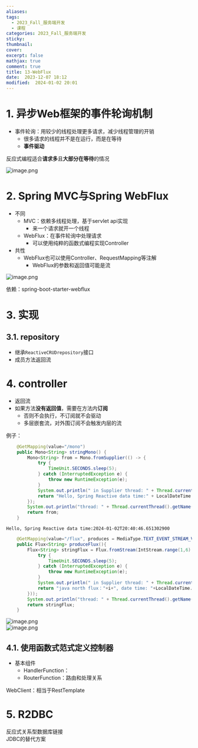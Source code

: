 ```yaml
---
aliases: 
tags:
  - 2023_Fall_服务端开发
  - 课程
categories: 2023_Fall_服务端开发
sticky:
thumbnail:
cover: 
excerpt: false
mathjax: true
comment: true
title: 13-WebFlux
date:  2023-12-07 18:12
modified:  2024-01-02 20:01
---
```


# 1. 异步Web框架的事件轮询机制

- 事件轮询：用较少的线程处理更多请求，减少线程管理的开销
	- 很多请求的线程并不是在运行，而是在等待
	- **事件驱动**

反应式编程适合**请求多**且**大部分在等待**的情况

![image.png](https://chillcharlie-img.oss-cn-hangzhou.aliyuncs.com/image%2F2023%2F12%2F07%2F18-52-05-3d823dafa4673e8da18904eae9cbd7f0-20231207185204-00c0c0.png)

# 2. Spring MVC与Spring WebFlux

- 不同
	- MVC：依赖多线程处理，基于servlet api实现
		- 来一个请求就开一个线程
	- WebFlux：在事件轮询中处理请求
		- 可以使用纯粹的函数式编程实现Controller
- 共性
	- WebFlux也可以使用Controller、RequestMapping等注解
		- WebFlux的参数和返回值可能是流

![image.png](https://chillcharlie-img.oss-cn-hangzhou.aliyuncs.com/image%2F2023%2F12%2F07%2F19-00-35-8e48541635a29f83c6e89b87c0f1ee0d-20231207190034-169096.png)

依赖：spring-boot-starter-webflux

# 3. 实现

## 3.1. repository

- 继承`ReactiveCRUDrepository`接口
- 成员方法返回流

# 4. controller

- 返回流
- 如果方法**没有返回值**，需要在方法内**订阅**
	- 否则不会执行，不订阅就不会驱动
	- 多层嵌套流，对外围订阅不会触发内层的流

例子：

```java
    @GetMapping(value="/mono")
    public Mono<String> stringMono() {
        Mono<String> from = Mono.fromSupplier(() -> {
            try {
                TimeUnit.SECONDS.sleep(5);
            } catch (InterruptedException e) {
                throw new RuntimeException(e);
            }
            System.out.println(" in Supplier thread: " + Thread.currentThread().getName());
            return "Hello, Spring Reactive data time:" + LocalDateTime.now();
        });
        System.out.println("thread: " + Thread.currentThread().getName() + ", time:" + LocalDateTime.now());
        return from;
    }
```

```shell
Hello, Spring Reactive data time:2024-01-02T20:40:46.651302900
```

```java
    @GetMapping(value="/flux", produces = MediaType.TEXT_EVENT_STREAM_VALUE)
    public Flux<String> produceFlux(){
        Flux<String> stringFlux = Flux.fromStream(IntStream.range(1,6).mapToObj(i->{
            try {
                TimeUnit.SECONDS.sleep(5);
            } catch (InterruptedException e) {
                throw new RuntimeException(e);
            }
            System.out.println(" in Supplier thread: " + Thread.currentThread().getName());
            return "java north flux："+i+", date time: "+LocalDateTime.now();
        }));
        System.out.println("thread: " + Thread.currentThread().getName() + ", time:" + LocalDateTime.now());
        return stringFlux;
    }

```

![image.png](https://chillcharlie-img.oss-cn-hangzhou.aliyuncs.com/image%2F2024%2F01%2F02%2F20-47-01-c9692a4a5af3f51e8de2b1c113c85c6c-20240102204701-f3eb3e.png)  
![image.png](https://chillcharlie-img.oss-cn-hangzhou.aliyuncs.com/image%2F2024%2F01%2F02%2F20-47-19-a2f875c2613b77f4a8fe127cfb4a0331-20240102204719-e660d9.png)

## 4.1. 使用函数式范式定义控制器

- 基本组件
	- HandlerFunction：
	- RouterFunction：路由和处理关系

WebClient：相当于RestTemplate

# 5. R2DBC

反应式关系型数据库链接  
JDBC的替代方案
